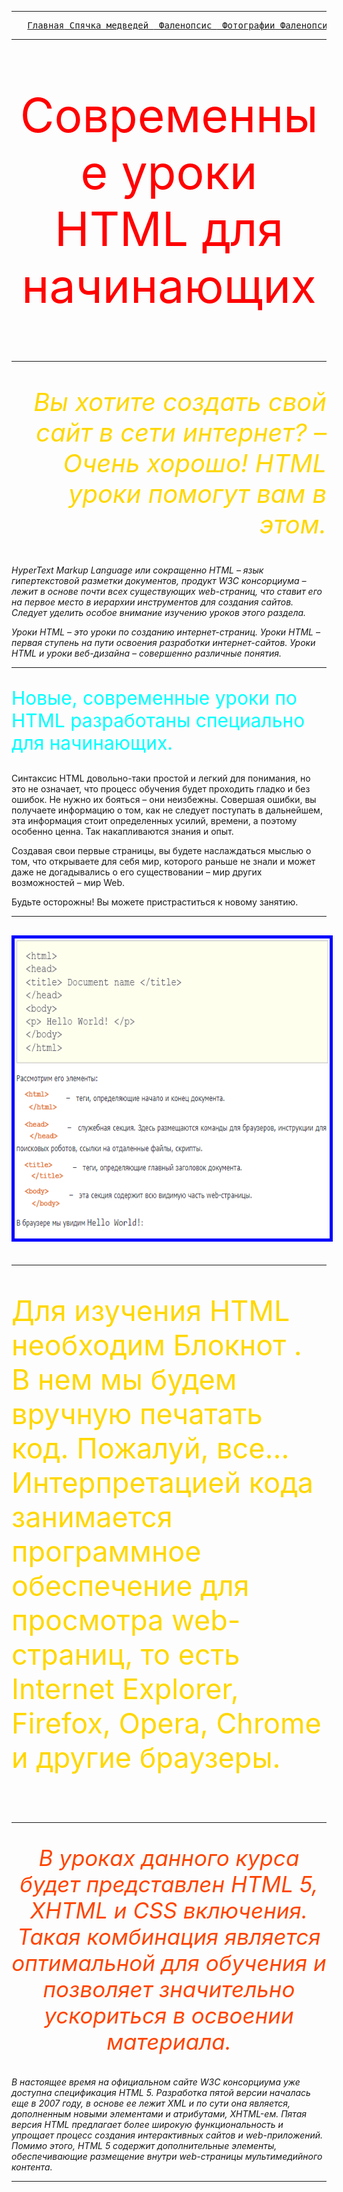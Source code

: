 <html> 
<head> 

</head>
<body>
<div class="line">
<hr><pre>   <a href="главная.htm">Главная</a><a href="медведь.htm"> Спячка медведей </a><a href="фаленопсис.html"> Фаленопсис </a><a href="фотографии фаленопсиса.html"> Фотографии Фаленопсис </a><a href="Лучшие Учителя.html"> Лучшие УЧИТЕЛЯ </a><a href="Фильмы.html"> Фильмы </a><a href="Компьютеры.html"> Компьютеры </a><a href="Успеваемость.html">Успеваемость</a></pre></p>
<hr>
        	<p style="font-size:75px; color:RED; text-align:center"> Современные уроки HTML для начинающих</p>
	<hr>
		<i><p style="font-size:40px; color:Gold; text-align:right"> Вы хотите создать свой сайт в сети интернет? – Очень хорошо! HTML уроки помогут вам в этом.

HyperText Markup Language или сокращенно HTML – язык гипертекстовой разметки документов, продукт W3C консорциума – лежит в основе почти всех существующих web-страниц, что ставит его на первое место в иерархии инструментов для создания сайтов. Следует уделить особое внимание изучению уроков этого раздела.

Уроки HTML – это уроки по созданию интернет-страниц.
Уроки HTML – первая ступень на пути освоения разработки интернет-сайтов.
Уроки HTML и уроки веб-дизайна – совершенно различные понятия.</p>
  </i> <hr>
<p style="font-size:30px; color:Cyan; text-align:left"> Новые, современные уроки по HTML разработаны специально для начинающих.

Синтаксис HTML довольно-таки простой и легкий для понимания, но это не означает, что процесс обучения будет проходить гладко и без ошибок. Не нужно их бояться – они неизбежны. Совершая ошибки, вы получаете информацию о том, как не следует поступать в дальнейшем, эта информация стоит определенных усилий, времени, а поэтому особенно ценна. Так накапливаются знания и опыт.

Создавая свои первые страницы, вы будете наслаждаться мыслью о том, что открываете для себя мир, которого раньше не знали и может даже не догадывались о его существовании – мир других возможностей – мир Web.

Будьте осторожны! Вы можете пристраститься к новому занятию. </p>
          
<hr>
 <p style="font-size:30px; color:Blue; text-align:center"><img src="Без имени.png" width="720" height="480"  border="5" border-color="red" ></p>
</h1>
<hr> 
<p style="font-size:45px; color:Gold; text-align:left"> Для изучения HTML необходим Блокнот . В нем мы будем вручную печатать код. Пожалуй, все... Интерпретацией кода занимается программное обеспечение для просмотра web-страниц, то есть Internet Explorer, Firefox, Opera, Chrome и другие браузеры.</p><br>
<hr>
<i><p style="font-size:35px; color:OrangeRed; text-align:center">В уроках данного курса будет представлен HTML 5, XHTML и CSS включения. Такая комбинация является оптимальной для обучения и позволяет значительно ускориться в освоении материала.

В настоящее время на официальном сайте W3C консорциума уже доступна спецификация HTML 5. Разработка пятой версии началась еще в 2007 году, в основе ее лежит XML и по сути она является, дополненным новыми элементами и атрибутами, XHTML-ем. Пятая версия HTML предлагает более широкую функциональность и упрощает процесс создания интерактивных сайтов и web-приложений. Помимо этого, HTML 5 содержит дополнительные элементы, обеспечивающие размещение внутри web-страницы мультимедийного контента.</p> 
 <hr></i>               
		
</div>
</body> 
</html>
